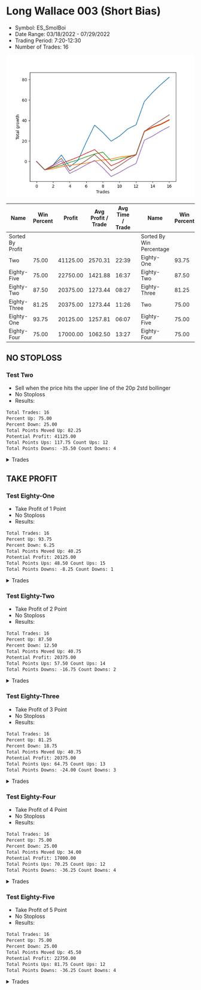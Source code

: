 # Long Wallace 003 (Short Bias)
- Symbol: ES_SmolBoi
- Date Range: 03/18/2022 - 07/29/2022
- Trading Period: 7:20-12:30
- Number of Trades: 16

![Plot](LongWallace003ES_SmolBoi(ShortBias).png)

| Name | Win Percent | Profit | Avg Profit / Trade | Avg Time / Trade |      | Name | Win Percent | Profit | Avg Profit / Trade | Avg Time / Trade |
| ---- | ----------- | ------ | ------------------ | ---------------- | ---- | ---- | ----------- | ------ | ------------------ | ---------------- |
| Sorted By <br> Profit | | | | | | Sorted By <br> Win Percentage ||||
| Two | 75.00 | 41125.00 | 2570.31 | 22:39 |     | Eighty-One | 93.75 | 20125.00 | 1257.81 | 06:07 |
| Eighty-Five | 75.00 | 22750.00 | 1421.88 | 16:37 |     | Eighty-Two | 87.50 | 20375.00 | 1273.44 | 08:27 |
| Eighty-Two | 87.50 | 20375.00 | 1273.44 | 08:27 |     | Eighty-Three | 81.25 | 20375.00 | 1273.44 | 11:26 |
| Eighty-Three | 81.25 | 20375.00 | 1273.44 | 11:26 |     | Two | 75.00 | 41125.00 | 2570.31 | 22:39 |
| Eighty-One | 93.75 | 20125.00 | 1257.81 | 06:07 |     | Eighty-Five | 75.00 | 22750.00 | 1421.88 | 16:37 |
| Eighty-Four | 75.00 | 17000.00 | 1062.50 | 13:27 |     | Eighty-Four | 75.00 | 17000.00 | 1062.50 | 13:27 |

## NO STOPLOSS

### Test Two
* Sell when the price hits the upper line of the 20p 2std bollinger
* No Stoploss
* Results:
```
Total Trades: 16
Percent Up: 75.00
Percent Down: 25.00
Total Points Moved Up: 82.25
Potential Profit: 41125.00
Total Points Ups: 117.75 Count Ups: 12
Total Points Downs: -35.50 Count Downs: 4
```

<details><summary>Trades</summary>

<code>In: 2022-03-30 08:03:00		Out: 2022-03-30 08:32:55		Total Position Time: 29:55		Total Move Up: -8.25		Total to Date: -8.25</code> <br />
<code>In: 2022-03-30 08:14:00		Out: 2022-03-30 08:35:15		Total Position Time: 21:15		Total Move Up: 4.75		Total to Date: -3.50</code> <br />
<code>In: 2022-04-20 11:59:00		Out: 2022-04-20 12:12:35		Total Position Time: 13:35		Total Move Up: 9.75		Total to Date: 6.25</code> <br />
<code>In: 2022-05-11 10:33:00		Out: 2022-05-11 11:02:35		Total Position Time: 29:35		Total Move Up: -11.50		Total to Date: -5.25</code> <br />
<code>In: 2022-05-25 10:15:00		Out: 2022-05-25 10:29:40		Total Position Time: 14:40		Total Move Up: 6.25		Total to Date: 1.00</code> <br />
<code>In: 2022-06-14 07:45:00		Out: 2022-06-14 07:51:00		Total Position Time: 06:00		Total Move Up: 17.75		Total to Date: 18.75</code> <br />
<code>In: 2022-06-14 07:46:00		Out: 2022-06-14 07:51:00		Total Position Time: 05:00		Total Move Up: 16.75		Total to Date: 35.50</code> <br />
<code>In: 2022-06-15 07:57:00		Out: 2022-06-15 08:26:55		Total Position Time: 29:55		Total Move Up: -7.25		Total to Date: 28.25</code> <br />
<code>In: 2022-06-15 07:58:00		Out: 2022-06-15 08:27:55		Total Position Time: 29:55		Total Move Up: -8.50		Total to Date: 19.75</code> <br />
<code>In: 2022-06-17 07:38:00		Out: 2022-06-17 08:02:25		Total Position Time: 24:25		Total Move Up: 5.00		Total to Date: 24.75</code> <br />
<code>In: 2022-06-23 09:07:00		Out: 2022-06-23 09:19:05		Total Position Time: 12:05		Total Move Up: 7.00		Total to Date: 31.75</code> <br />
<code>In: 2022-07-06 08:35:00		Out: 2022-07-06 08:51:15		Total Position Time: 16:15		Total Move Up: 4.00		Total to Date: 35.75</code> <br />
<code>In: 2022-07-13 07:23:00		Out: 2022-07-13 07:36:00		Total Position Time: 13:00		Total Move Up: 22.75		Total to Date: 58.50</code> <br />
<code>In: 2022-07-25 07:29:00		Out: 2022-07-25 08:29:00		Total Position Time: 60:00		Total Move Up: 9.00		Total to Date: 67.50</code> <br />
<code>In: 2022-07-25 07:30:00		Out: 2022-07-25 07:57:00		Total Position Time: 27:00		Total Move Up: 7.75		Total to Date: 75.25</code> <br />
<code>In: 2022-07-25 12:10:00		Out: 2022-07-25 12:40:00		Total Position Time: 30:00		Total Move Up: 7.00		Total to Date: 82.25</code> <br />


</details>

## TAKE PROFIT

### Test Eighty-One
* Take Profit of 1 Point
* No Stoploss
* Results:
```
Total Trades: 16
Percent Up: 93.75
Percent Down: 6.25
Total Points Moved Up: 40.25
Potential Profit: 20125.00
Total Points Ups: 48.50 Count Ups: 15
Total Points Downs: -8.25 Count Downs: 1
```

<details><summary>Trades</summary>

<code>In: 2022-03-30 08:03:00		Out: 2022-03-30 08:32:55		Total Position Time: 29:55		Total Move Up: -8.25		Total to Date: -8.25</code> <br />
<code>In: 2022-03-30 08:14:00		Out: 2022-03-30 08:15:25		Total Position Time: 01:25		Total Move Up: 1.00		Total to Date: -7.25</code> <br />
<code>In: 2022-04-20 11:59:00		Out: 2022-04-20 12:00:15		Total Position Time: 01:15		Total Move Up: 2.00		Total to Date: -5.25</code> <br />
<code>In: 2022-05-11 10:33:00		Out: 2022-05-11 10:34:30		Total Position Time: 01:30		Total Move Up: 1.50		Total to Date: -3.75</code> <br />
<code>In: 2022-05-25 10:15:00		Out: 2022-05-25 10:15:20		Total Position Time: 00:20		Total Move Up: 1.00		Total to Date: -2.75</code> <br />
<code>In: 2022-06-14 07:45:00		Out: 2022-06-14 07:46:15		Total Position Time: 01:15		Total Move Up: 1.00		Total to Date: -1.75</code> <br />
<code>In: 2022-06-14 07:46:00		Out: 2022-06-14 07:46:35		Total Position Time: 00:35		Total Move Up: 2.00		Total to Date: 0.25</code> <br />
<code>In: 2022-06-15 07:57:00		Out: 2022-06-15 07:59:05		Total Position Time: 02:05		Total Move Up: 1.25		Total to Date: 1.50</code> <br />
<code>In: 2022-06-15 07:58:00		Out: 2022-06-15 08:00:20		Total Position Time: 02:20		Total Move Up: 0.75		Total to Date: 2.25</code> <br />
<code>In: 2022-06-17 07:38:00		Out: 2022-06-17 07:38:10		Total Position Time: 00:10		Total Move Up: 2.00		Total to Date: 4.25</code> <br />
<code>In: 2022-06-23 09:07:00		Out: 2022-06-23 09:07:10		Total Position Time: 00:10		Total Move Up: 1.00		Total to Date: 5.25</code> <br />
<code>In: 2022-07-06 08:35:00		Out: 2022-07-06 08:36:55		Total Position Time: 01:55		Total Move Up: 1.00		Total to Date: 6.25</code> <br />
<code>In: 2022-07-13 07:23:00		Out: 2022-07-13 07:36:00		Total Position Time: 13:00		Total Move Up: 22.75		Total to Date: 29.00</code> <br />
<code>In: 2022-07-25 07:29:00		Out: 2022-07-25 07:44:00		Total Position Time: 15:00		Total Move Up: 4.00		Total to Date: 33.00</code> <br />
<code>In: 2022-07-25 07:30:00		Out: 2022-07-25 07:44:00		Total Position Time: 14:00		Total Move Up: 3.00		Total to Date: 36.00</code> <br />
<code>In: 2022-07-25 12:10:00		Out: 2022-07-25 12:23:00		Total Position Time: 13:00		Total Move Up: 4.25		Total to Date: 40.25</code> <br />


</details>

### Test Eighty-Two
* Take Profit of 2 Point
* No Stoploss
* Results:
```
Total Trades: 16
Percent Up: 87.50
Percent Down: 12.50
Total Points Moved Up: 40.75
Potential Profit: 20375.00
Total Points Ups: 57.50 Count Ups: 14
Total Points Downs: -16.75 Count Downs: 2
```

<details><summary>Trades</summary>

<code>In: 2022-03-30 08:03:00		Out: 2022-03-30 08:32:55		Total Position Time: 29:55		Total Move Up: -8.25		Total to Date: -8.25</code> <br />
<code>In: 2022-03-30 08:14:00		Out: 2022-03-30 08:15:40		Total Position Time: 01:40		Total Move Up: 2.25		Total to Date: -6.00</code> <br />
<code>In: 2022-04-20 11:59:00		Out: 2022-04-20 12:00:15		Total Position Time: 01:15		Total Move Up: 2.00		Total to Date: -4.00</code> <br />
<code>In: 2022-05-11 10:33:00		Out: 2022-05-11 10:34:50		Total Position Time: 01:50		Total Move Up: 3.00		Total to Date: -1.00</code> <br />
<code>In: 2022-05-25 10:15:00		Out: 2022-05-25 10:15:25		Total Position Time: 00:25		Total Move Up: 2.50		Total to Date: 1.50</code> <br />
<code>In: 2022-06-14 07:45:00		Out: 2022-06-14 07:46:35		Total Position Time: 01:35		Total Move Up: 3.00		Total to Date: 4.50</code> <br />
<code>In: 2022-06-14 07:46:00		Out: 2022-06-14 07:46:40		Total Position Time: 00:40		Total Move Up: 2.75		Total to Date: 7.25</code> <br />
<code>In: 2022-06-15 07:57:00		Out: 2022-06-15 08:00:20		Total Position Time: 03:20		Total Move Up: 1.75		Total to Date: 9.00</code> <br />
<code>In: 2022-06-15 07:58:00		Out: 2022-06-15 08:27:55		Total Position Time: 29:55		Total Move Up: -8.50		Total to Date: 0.50</code> <br />
<code>In: 2022-06-17 07:38:00		Out: 2022-06-17 07:38:10		Total Position Time: 00:10		Total Move Up: 2.00		Total to Date: 2.50</code> <br />
<code>In: 2022-06-23 09:07:00		Out: 2022-06-23 09:14:30		Total Position Time: 07:30		Total Move Up: 2.00		Total to Date: 4.50</code> <br />
<code>In: 2022-07-06 08:35:00		Out: 2022-07-06 08:37:05		Total Position Time: 02:05		Total Move Up: 2.25		Total to Date: 6.75</code> <br />
<code>In: 2022-07-13 07:23:00		Out: 2022-07-13 07:36:00		Total Position Time: 13:00		Total Move Up: 22.75		Total to Date: 29.50</code> <br />
<code>In: 2022-07-25 07:29:00		Out: 2022-07-25 07:44:00		Total Position Time: 15:00		Total Move Up: 4.00		Total to Date: 33.50</code> <br />
<code>In: 2022-07-25 07:30:00		Out: 2022-07-25 07:44:00		Total Position Time: 14:00		Total Move Up: 3.00		Total to Date: 36.50</code> <br />
<code>In: 2022-07-25 12:10:00		Out: 2022-07-25 12:23:00		Total Position Time: 13:00		Total Move Up: 4.25		Total to Date: 40.75</code> <br />


</details>

### Test Eighty-Three
* Take Profit of 3 Point
* No Stoploss
* Results:
```
Total Trades: 16
Percent Up: 81.25
Percent Down: 18.75
Total Points Moved Up: 40.75
Potential Profit: 20375.00
Total Points Ups: 64.75 Count Ups: 13
Total Points Downs: -24.00 Count Downs: 3
```

<details><summary>Trades</summary>

<code>In: 2022-03-30 08:03:00		Out: 2022-03-30 08:32:55		Total Position Time: 29:55		Total Move Up: -8.25		Total to Date: -8.25</code> <br />
<code>In: 2022-03-30 08:14:00		Out: 2022-03-30 08:19:15		Total Position Time: 05:15		Total Move Up: 2.75		Total to Date: -5.50</code> <br />
<code>In: 2022-04-20 11:59:00		Out: 2022-04-20 12:01:10		Total Position Time: 02:10		Total Move Up: 3.50		Total to Date: -2.00</code> <br />
<code>In: 2022-05-11 10:33:00		Out: 2022-05-11 10:34:50		Total Position Time: 01:50		Total Move Up: 3.00		Total to Date: 1.00</code> <br />
<code>In: 2022-05-25 10:15:00		Out: 2022-05-25 10:15:30		Total Position Time: 00:30		Total Move Up: 3.25		Total to Date: 4.25</code> <br />
<code>In: 2022-06-14 07:45:00		Out: 2022-06-14 07:46:40		Total Position Time: 01:40		Total Move Up: 3.75		Total to Date: 8.00</code> <br />
<code>In: 2022-06-14 07:46:00		Out: 2022-06-14 07:46:50		Total Position Time: 00:50		Total Move Up: 3.50		Total to Date: 11.50</code> <br />
<code>In: 2022-06-15 07:57:00		Out: 2022-06-15 08:26:55		Total Position Time: 29:55		Total Move Up: -7.25		Total to Date: 4.25</code> <br />
<code>In: 2022-06-15 07:58:00		Out: 2022-06-15 08:27:55		Total Position Time: 29:55		Total Move Up: -8.50		Total to Date: -4.25</code> <br />
<code>In: 2022-06-17 07:38:00		Out: 2022-06-17 07:38:20		Total Position Time: 00:20		Total Move Up: 3.50		Total to Date: -0.75</code> <br />
<code>In: 2022-06-23 09:07:00		Out: 2022-06-23 09:18:25		Total Position Time: 11:25		Total Move Up: 4.75		Total to Date: 4.00</code> <br />
<code>In: 2022-07-06 08:35:00		Out: 2022-07-06 08:49:20		Total Position Time: 14:20		Total Move Up: 2.75		Total to Date: 6.75</code> <br />
<code>In: 2022-07-13 07:23:00		Out: 2022-07-13 07:36:00		Total Position Time: 13:00		Total Move Up: 22.75		Total to Date: 29.50</code> <br />
<code>In: 2022-07-25 07:29:00		Out: 2022-07-25 07:44:00		Total Position Time: 15:00		Total Move Up: 4.00		Total to Date: 33.50</code> <br />
<code>In: 2022-07-25 07:30:00		Out: 2022-07-25 07:44:00		Total Position Time: 14:00		Total Move Up: 3.00		Total to Date: 36.50</code> <br />
<code>In: 2022-07-25 12:10:00		Out: 2022-07-25 12:23:00		Total Position Time: 13:00		Total Move Up: 4.25		Total to Date: 40.75</code> <br />


</details>

### Test Eighty-Four
* Take Profit of 4 Point
* No Stoploss
* Results:
```
Total Trades: 16
Percent Up: 75.00
Percent Down: 25.00
Total Points Moved Up: 34.00
Potential Profit: 17000.00
Total Points Ups: 70.25 Count Ups: 12
Total Points Downs: -36.25 Count Downs: 4
```

<details><summary>Trades</summary>

<code>In: 2022-03-30 08:03:00		Out: 2022-03-30 08:32:55		Total Position Time: 29:55		Total Move Up: -8.25		Total to Date: -8.25</code> <br />
<code>In: 2022-03-30 08:14:00		Out: 2022-03-30 08:19:30		Total Position Time: 05:30		Total Move Up: 4.00		Total to Date: -4.25</code> <br />
<code>In: 2022-04-20 11:59:00		Out: 2022-04-20 12:01:15		Total Position Time: 02:15		Total Move Up: 4.75		Total to Date: 0.50</code> <br />
<code>In: 2022-05-11 10:33:00		Out: 2022-05-11 11:02:55		Total Position Time: 29:55		Total Move Up: -12.25		Total to Date: -11.75</code> <br />
<code>In: 2022-05-25 10:15:00		Out: 2022-05-25 10:15:55		Total Position Time: 00:55		Total Move Up: 4.00		Total to Date: -7.75</code> <br />
<code>In: 2022-06-14 07:45:00		Out: 2022-06-14 07:46:50		Total Position Time: 01:50		Total Move Up: 4.50		Total to Date: -3.25</code> <br />
<code>In: 2022-06-14 07:46:00		Out: 2022-06-14 07:47:00		Total Position Time: 01:00		Total Move Up: 4.25		Total to Date: 1.00</code> <br />
<code>In: 2022-06-15 07:57:00		Out: 2022-06-15 08:26:55		Total Position Time: 29:55		Total Move Up: -7.25		Total to Date: -6.25</code> <br />
<code>In: 2022-06-15 07:58:00		Out: 2022-06-15 08:27:55		Total Position Time: 29:55		Total Move Up: -8.50		Total to Date: -14.75</code> <br />
<code>In: 2022-06-17 07:38:00		Out: 2022-06-17 07:38:25		Total Position Time: 00:25		Total Move Up: 4.00		Total to Date: -10.75</code> <br />
<code>In: 2022-06-23 09:07:00		Out: 2022-06-23 09:18:25		Total Position Time: 11:25		Total Move Up: 4.75		Total to Date: -6.00</code> <br />
<code>In: 2022-07-06 08:35:00		Out: 2022-07-06 08:51:15		Total Position Time: 16:15		Total Move Up: 4.00		Total to Date: -2.00</code> <br />
<code>In: 2022-07-13 07:23:00		Out: 2022-07-13 07:36:00		Total Position Time: 13:00		Total Move Up: 22.75		Total to Date: 20.75</code> <br />
<code>In: 2022-07-25 07:29:00		Out: 2022-07-25 07:44:00		Total Position Time: 15:00		Total Move Up: 4.00		Total to Date: 24.75</code> <br />
<code>In: 2022-07-25 07:30:00		Out: 2022-07-25 07:45:00		Total Position Time: 15:00		Total Move Up: 5.00		Total to Date: 29.75</code> <br />
<code>In: 2022-07-25 12:10:00		Out: 2022-07-25 12:23:00		Total Position Time: 13:00		Total Move Up: 4.25		Total to Date: 34.00</code> <br />


</details>

### Test Eighty-Five
* Take Profit of 5 Point
* No Stoploss
* Results:
```
Total Trades: 16
Percent Up: 75.00
Percent Down: 25.00
Total Points Moved Up: 45.50
Potential Profit: 22750.00
Total Points Ups: 81.75 Count Ups: 12
Total Points Downs: -36.25 Count Downs: 4
```

<details><summary>Trades</summary>

<code>In: 2022-03-30 08:03:00		Out: 2022-03-30 08:32:55		Total Position Time: 29:55		Total Move Up: -8.25		Total to Date: -8.25</code> <br />
<code>In: 2022-03-30 08:14:00		Out: 2022-03-30 08:35:15		Total Position Time: 21:15		Total Move Up: 4.75		Total to Date: -3.50</code> <br />
<code>In: 2022-04-20 11:59:00		Out: 2022-04-20 12:01:20		Total Position Time: 02:20		Total Move Up: 6.50		Total to Date: 3.00</code> <br />
<code>In: 2022-05-11 10:33:00		Out: 2022-05-11 11:02:55		Total Position Time: 29:55		Total Move Up: -12.25		Total to Date: -9.25</code> <br />
<code>In: 2022-05-25 10:15:00		Out: 2022-05-25 10:16:25		Total Position Time: 01:25		Total Move Up: 5.00		Total to Date: -4.25</code> <br />
<code>In: 2022-06-14 07:45:00		Out: 2022-06-14 07:47:00		Total Position Time: 02:00		Total Move Up: 5.25		Total to Date: 1.00</code> <br />
<code>In: 2022-06-14 07:46:00		Out: 2022-06-14 07:47:05		Total Position Time: 01:05		Total Move Up: 5.75		Total to Date: 6.75</code> <br />
<code>In: 2022-06-15 07:57:00		Out: 2022-06-15 08:26:55		Total Position Time: 29:55		Total Move Up: -7.25		Total to Date: -0.50</code> <br />
<code>In: 2022-06-15 07:58:00		Out: 2022-06-15 08:27:55		Total Position Time: 29:55		Total Move Up: -8.50		Total to Date: -9.00</code> <br />
<code>In: 2022-06-17 07:38:00		Out: 2022-06-17 08:02:25		Total Position Time: 24:25		Total Move Up: 5.00		Total to Date: -4.00</code> <br />
<code>In: 2022-06-23 09:07:00		Out: 2022-06-23 09:18:40		Total Position Time: 11:40		Total Move Up: 5.50		Total to Date: 1.50</code> <br />
<code>In: 2022-07-06 08:35:00		Out: 2022-07-06 08:58:10		Total Position Time: 23:10		Total Move Up: 5.00		Total to Date: 6.50</code> <br />
<code>In: 2022-07-13 07:23:00		Out: 2022-07-13 07:36:00		Total Position Time: 13:00		Total Move Up: 22.75		Total to Date: 29.25</code> <br />
<code>In: 2022-07-25 07:29:00		Out: 2022-07-25 07:45:00		Total Position Time: 16:00		Total Move Up: 6.00		Total to Date: 35.25</code> <br />
<code>In: 2022-07-25 07:30:00		Out: 2022-07-25 07:45:00		Total Position Time: 15:00		Total Move Up: 5.00		Total to Date: 40.25</code> <br />
<code>In: 2022-07-25 12:10:00		Out: 2022-07-25 12:25:00		Total Position Time: 15:00		Total Move Up: 5.25		Total to Date: 45.50</code> <br />


</details>